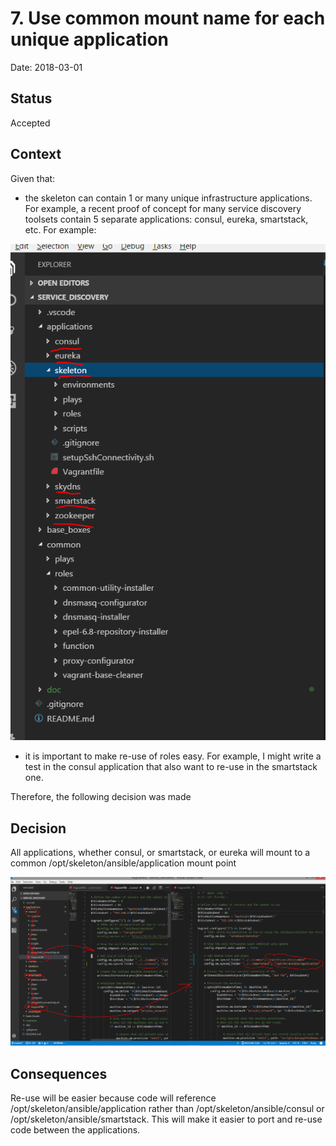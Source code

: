 # 7. Use common mount name for each unique application

Date: 2018-03-01

## Status

Accepted

## Context

Given that:

* the skeleton can contain 1 or many unique infrastructure applications.  For example, a recent proof of concept for many service discovery toolsets contain 5 separate applications: consul, eureka, smartstack, etc. For example:

![alt text](screenshots/0007-many-applications-under-one-skeleton.PNG "Many applications under one skeleton")

* it is important to make re-use of roles easy.  For example, I might write a test in the consul application that also want to re-use in the smartstack one.  

Therefore, the following decision was made

## Decision

All applications, whether consul, or smartstack, or eureka will mount to a common /opt/skeleton/ansible/application mount point

![alt text](screenshots/0007-different-application-sample-mount-name.PNG "Unique applications sharing the same mount point")

## Consequences

Re-use will be easier because code will reference /opt/skeleton/ansible/application rather than /opt/skeleton/ansible/consul or /opt/skeleton/ansible/smartstack.  This will make it easier to port and re-use code between the applications.
